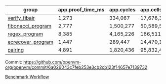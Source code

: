 | group | app.proof_time_ms | app.cycles | app.cells_used | leaf.proof_time_ms | leaf.cycles | leaf.cells_used |
| -- | -- | -- | -- | -- | -- | -- |
| [verify_fibair](https://github.com/openvm-org/openvm/blob/benchmark-results/benchmarks/verify_fibair-6a026043c7feb253e3cb2cb123f14657e7139732.md) | 1,273 |  334,067 |  17,676,398 |- | - | - |
| [fibonacci_program](https://github.com/openvm-org/openvm/blob/benchmark-results/benchmarks/fibonacci-6a026043c7feb253e3cb2cb123f14657e7139732.md) | 2,777 |  1,500,277 |  50,589,503 | 3,755 |  1,263,241 |  70,282,928 |
| [regex_program](https://github.com/openvm-org/openvm/blob/benchmark-results/benchmarks/regex-6a026043c7feb253e3cb2cb123f14657e7139732.md) | 8,385 |  4,165,226 |  166,511,152 | 14,519 |  3,981,982 |  304,555,514 |
| [ecrecover_program](https://github.com/openvm-org/openvm/blob/benchmark-results/benchmarks/ecrecover-6a026043c7feb253e3cb2cb123f14657e7139732.md) | 1,447 |  289,447 |  14,470,186 | 12,631 |  2,988,549 |  244,252,594 |
| [pairing](https://github.com/openvm-org/openvm/blob/benchmark-results/benchmarks/pairing-6a026043c7feb253e3cb2cb123f14657e7139732.md) | 4,891 |  1,820,436 |  95,832,407 | 13,480 |  3,267,426 |  273,856,956 |


Commit: https://github.com/openvm-org/openvm/commit/6a026043c7feb253e3cb2cb123f14657e7139732

[Benchmark Workflow](https://github.com/openvm-org/openvm/actions/runs/14203817839)
